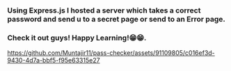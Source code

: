 ### Using Express.js I hosted a server which takes a correct password and send u to a secret page or send to an Error page. 
### Check it out guys! Happy Learning!😁😁.

https://github.com/Muntajir11/pass-checker/assets/91109805/c016ef3d-9430-4d7a-bbf5-f95e63315e27

